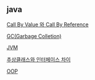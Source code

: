 ## java

[Call By Value 와 Call By Reference](https://github.com/tnrla75/Computer-Science/blob/main/java/Call%20By%20Value%20%EC%99%80%20Call%20By%20Reference.MD#call-by-value-%EC%99%80-call-by-reference)

[GC(Garbage Colletion)](https://github.com/tnrla75/Computer-Science/blob/main/java/GC(Garbage%20Colletion).MD)

[JVM](https://github.com/tnrla75/Computer-Science/blob/main/java/JVM(Java%20Virtual%20Machine).MD)

[추상클래스와 인터페이스 차이](https://github.com/tnrla75/Computer-Science/blob/main/java/%EC%B6%94%EC%83%81%ED%81%B4%EB%9E%98%EC%8A%A4%EC%99%80%20%EC%9D%B8%ED%84%B0%ED%8E%98%EC%9D%B4%EC%8A%A4%20%EC%B0%A8%EC%9D%B4.MD)

[OOP](https://github.com/tnrla75/Computer-Science/blob/main/java/OOP(Object%20Oriented%20Programming).md)
